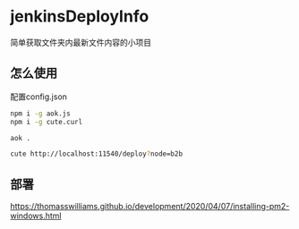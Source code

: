 # jenkinsDeployInfo
简单获取文件夹内最新文件内容的小项目


## 怎么使用
配置config.json

```bash
npm i -g aok.js
npm i -g cute.curl

aok .

cute http://localhost:11540/deploy?node=b2b

```


## 部署
https://thomasswilliams.github.io/development/2020/04/07/installing-pm2-windows.html